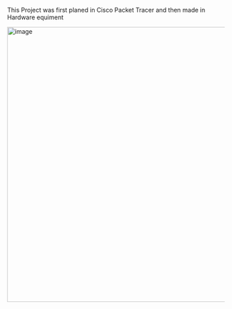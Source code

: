 This Project was first  planed in Cisco Packet Tracer and then made in Hardware equiment


<img width="638" alt="image" src="https://user-images.githubusercontent.com/96176081/161955127-fe00f82e-09f0-46a8-9a50-5751e544ac1d.png">
